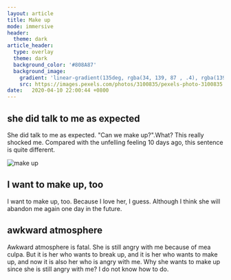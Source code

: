 ```yaml
---
layout: article
title: Make up
mode: immersive
header:
  theme: dark
article_header:
  type: overlay
  theme: dark
  background_color: '#808A87'
  background_image:
    gradient: 'linear-gradient(135deg, rgba(34, 139, 87 , .4), rgba(139, 34, 139, .4))'
    src: https://images.pexels.com/photos/3100835/pexels-photo-3100835.jpeg?auto=compress&cs=tinysrgb&h=750&w=1260
date:   2020-04-10 22:00:44 +0800
---
```


## she did talk to me as expected
She did talk to me as expected. "Can we make up?".What? This really shocked me. Compared with the unfelling feeling 10 days ago, this sentence is quite different.

![make up](http://r.photo.store.qq.com/psc?/V11Be2CB0ZibdZ/gfbE2l9PHUztNHbA2prIH4I.8aRaFubspNDT*kowVax*POyCPmCikkawYa5biJuX0Qjb2Afd9VyrNQvueHP6OKPNlIpYXWh3bSZ8ni*XnmE!/r)

## I want to make up, too
I want to make up, too. Because I love her, I guess. Although I think she will abandon me again one day in the future.
## awkward atmosphere
Awkward atmosphere is fatal. She is still angry with me because of mea culpa. But it is her who wants to break up, and it is her who wants to make up, and now it is also her who is angry with me. Why she wants to make up since she is still angry with me? I do not know how to do.
